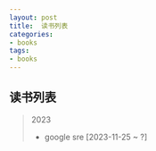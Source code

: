 ```yaml
---
layout: post
title:  读书列表
categories:
- books
tags:
- books
---
```


**读书列表**
---

> 2023     
>
>- google sre  [2023-11-25 ~ ?]
>  